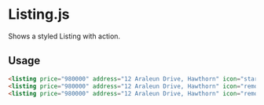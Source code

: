 # Listing.js

Shows a styled Listing with action.

## Usage

```html
<listing price="980000" address="12 Araleun Drive, Hawthorn" icon="star" />
<listing price="980000" address="12 Araleun Drive, Hawthorn" icon="remove" />
<listing price="980000" address="12 Araleun Drive, Hawthorn" icon="remove" onClick={() => {}}/>
```
